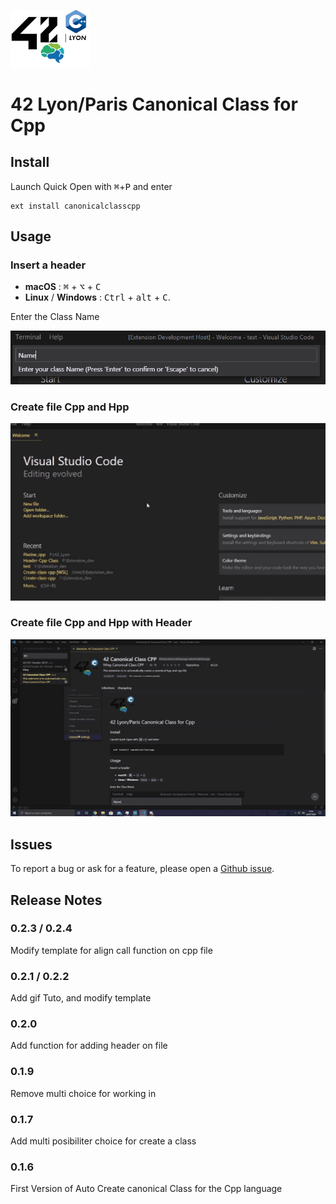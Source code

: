 <img
  src="https://raw.githubusercontent.com/Etheram68/Header-Cpp-Class/master/42.png"
  width=128>

# 42 Lyon/Paris Canonical Class for Cpp

## Install

Launch Quick Open with <kbd>⌘</kbd>+<kbd>P</kbd> and enter
```
ext install canonicalclasscpp
```

## Usage

### Insert a header
 - **macOS** : <kbd>⌘</kbd> + <kbd>⌥</kbd> + <kbd>C</kbd>
 - **Linux** / **Windows** : <kbd>Ctrl</kbd> + <kbd>alt</kbd> + <kbd>C</kbd>.

Enter the Class Name

<img
 src="https://raw.githubusercontent.com/Etheram68/Header-Cpp-Class/master/exemple_name.png"
 width=680>

### Create file Cpp and Hpp
 <img
 src="https://raw.githubusercontent.com/Etheram68/Header-Cpp-Class/master/tuto1.gif"
 width=680>

### Create file Cpp and Hpp with Header
 <img
 src="https://raw.githubusercontent.com/Etheram68/Header-Cpp-Class/master/tuto2.gif"
 width=680>

## Issues

To report a bug or ask for a feature, please open a [Github issue](https://github.com/Etheram68/Header-Cpp-Class/issues).

## Release Notes

### 0.2.3 / 0.2.4
Modify template for align call function on cpp file

### 0.2.1 / 0.2.2
Add gif Tuto, and modify template

### 0.2.0
Add function for adding header on file

### 0.1.9
Remove multi choice for working in

### 0.1.7
Add multi posibiliter choice for create a class

### 0.1.6
First Version of Auto Create canonical Class for the Cpp language
